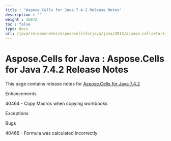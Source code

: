 ```yaml
---
title : "Aspose.Cells for Java 7.4.2 Release Notes" 
description : "" 
weight : 16972 
toc : false
type: docs
url: /java/releasenotes/asposecellsforjava/java/2013/aspose.cells+for+java+7.4.2+release+notes/
---
```


# Aspose.Cells for Java : Aspose.Cells for Java 7.4.2 Release Notes


This page contains release notes for [Aspose.Cells for Java 7.4.2](http://www.aspose.com/downloads/cells/java/new-releases/aspose.cells-for-java-7.4.2/)

Enhancements

40464 - Copy Macros when copying workbooks

Exceptions

Bugs

40466 - Formula was calculated incorrectly

